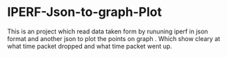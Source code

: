 # IPERF-Json-to-graph-Plot
This is an project which read data taken form by rununing iperf in json format and another json to plot the points on graph . Which show cleary at what time packet dropped and what time packet went up.
